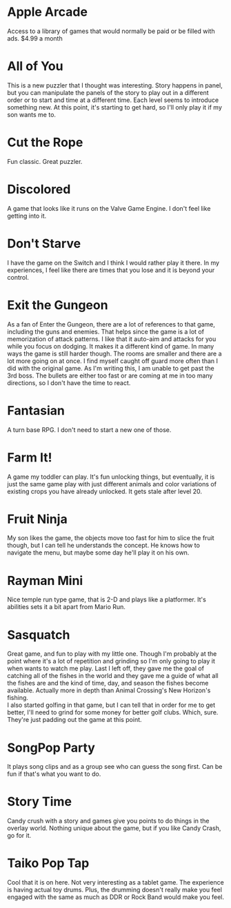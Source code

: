 # Apple Arcade
Access to a library of games that would normally be paid or be filled with ads.
$4.99 a month

# All of You
This is a new puzzler that I thought was interesting. Story happens in panel, but you can manipulate the panels of the story to play out in a different order or to start and time at a different time.
Each level seems to introduce something new. At this point, it's starting to get hard, so I'll only play it if my son wants me to.

# Cut the Rope
Fun classic. Great puzzler.

# Discolored
A game that looks like it runs on the Valve Game Engine. I don't feel like getting into it. 

# Don't Starve
I have the game on the Switch and I think I would rather play it there.
In my experiences, I feel like there are times that you lose and it is beyond your control.

# Exit the Gungeon
As a fan of Enter the Gungeon, there are a lot of references to that game, including the guns and enemies. That helps since the game is a lot of memorization of attack patterns.
I like that it auto-aim and attacks for you while you focus on dodging. It makes it a different kind of game.
In many ways the game is still harder though. The rooms are smaller and there are a lot more going on at once. I find myself caught off guard more often than I did with the original game.
As I'm writing this, I am unable to get past the 3rd boss. The bullets are either too fast or are coming at me in too many directions, so I don't have the time to react.

# Fantasian
A turn base RPG. I don't need to start a new one of those.

# Farm It!
A game my toddler can play. It's fun unlocking things, but eventually, it is just the same game play with just different animals and color variations of existing crops you have already unlocked.
It gets stale after level 20.

# Fruit Ninja
My son likes the game, the objects move too fast for him to slice the fruit though, but I can tell he understands the concept. He knows how to navigate the menu, but maybe some day he'll play it on his own.

# Rayman Mini
Nice temple run type game, that is 2-D and plays like a platformer. It's abilities sets it a bit apart from Mario Run.

# Sasquatch
Great game, and fun to play with my little one. Though I'm probably at the point where it's a lot of repetition and grinding so I'm only going to play it when wants to watch me play.
Last I left off, they gave me the goal of catching all of the fishes in the world and they gave me a guide of what all the fishes are and the kind of time, day, and season the fishes become available. Actually more in depth than Animal Crossing's New Horizon's fishing.  
I also started golfing in that game, but I can tell that in order for me to get better, I'll need to grind for some money for better golf clubs. Which, sure. They're just padding out the game at this point.

# SongPop Party
It plays song clips and as a group see who can guess the song first.
Can be fun if that's what you want to do.

# Story Time
Candy crush with a story and games give you points to do things in the overlay world.
Nothing unique about the game, but if you like Candy Crash, go for it.

# Taiko Pop Tap
Cool that it is on here. Not very interesting as a tablet game.
The experience is having actual toy drums. Plus, the drumming doesn't really make you feel engaged with the same as much as DDR or Rock Band would make you feel.
